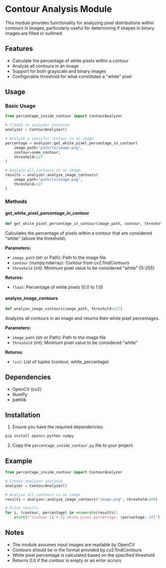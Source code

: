 # Contour Analysis Module

This module provides functionality for analyzing pixel distributions within contours in images, particularly useful for determining if shapes in binary images are filled or outlined.

## Features

- Calculate the percentage of white pixels within a contour
- Analyze all contours in an image
- Support for both grayscale and binary images
- Configurable threshold for what constitutes a "white" pixel

## Usage

### Basic Usage

```python
from percentage_inside_contour import ContourAnalyzer

# Create an analyzer instance
analyzer = ContourAnalyzer()

# Analyze a specific contour in an image
percentage = analyzer.get_white_pixel_percentage_in_contour(
    image_path="path/to/image.png",
    contour=some_contour,
    threshold=127
)

# Analyze all contours in an image
results = analyzer.analyze_image_contours(
    image_path="path/to/image.png",
    threshold=127
)
```

### Methods

#### get_white_pixel_percentage_in_contour

```python
def get_white_pixel_percentage_in_contour(image_path, contour, threshold=127)
```

Calculates the percentage of pixels within a contour that are considered "white" (above the threshold).

**Parameters:**
- `image_path` (str or Path): Path to the image file
- `contour` (numpy.ndarray): Contour from cv2.findContours
- `threshold` (int): Minimum pixel value to be considered "white" (0-255)

**Returns:**
- `float`: Percentage of white pixels (0.0 to 1.0)

#### analyze_image_contours

```python
def analyze_image_contours(image_path, threshold=127)
```

Analyzes all contours in an image and returns their white pixel percentages.

**Parameters:**
- `image_path` (str or Path): Path to the image file
- `threshold` (int): Minimum pixel value to be considered "white"

**Returns:**
- `list`: List of tuples (contour, white_percentage)

## Dependencies

- OpenCV (cv2)
- NumPy
- pathlib

## Installation

1. Ensure you have the required dependencies:
```bash
pip install opencv-python numpy
```

2. Copy the `percentage_inside_contour.py` file to your project.

## Example

```python
from percentage_inside_contour import ContourAnalyzer

# Create analyzer instance
analyzer = ContourAnalyzer()

# Analyze all contours in an image
results = analyzer.analyze_image_contours("image.png", threshold=200)

# Print results
for i, (contour, percentage) in enumerate(results):
    print(f"Contour {i + 1} white pixel percentage: {percentage:.2f}")
```

## Notes

- The module assumes input images are readable by OpenCV
- Contours should be in the format provided by cv2.findContours
- White pixel percentage is calculated based on the specified threshold
- Returns 0.0 if the contour is empty or an error occurs